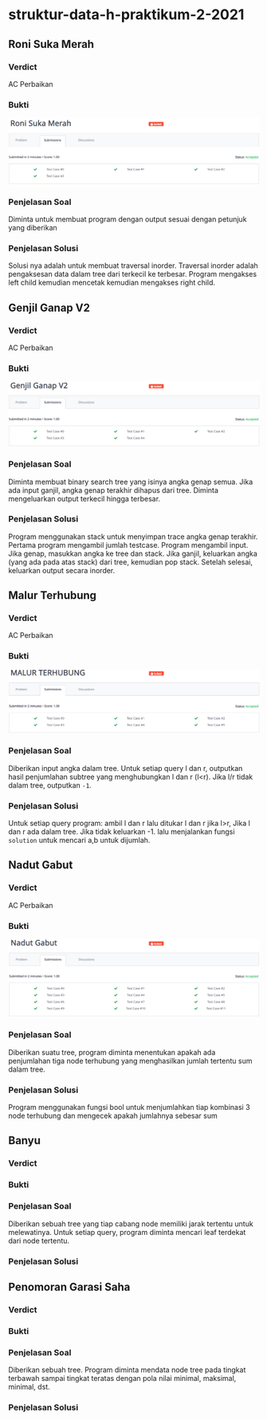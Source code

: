 # struktur-data-h-praktikum-2-2021
## Roni Suka Merah
### Verdict
AC Perbaikan
### Bukti
![roni](./Screenshot/roni.PNG)
### Penjelasan Soal
Diminta untuk membuat program dengan output sesuai dengan petunjuk yang diberikan
### Penjelasan Solusi
Solusi nya adalah untuk membuat traversal inorder. Traversal inorder adalah pengaksesan data dalam tree dari terkecil ke terbesar. Program mengakses left child kemudian mencetak kemudian mengakses right child.
## Genjil Ganap V2
### Verdict
AC Perbaikan
### Bukti
![genjil](./Screenshot/genjil.PNG)
### Penjelasan Soal
Diminta membuat binary search tree yang isinya angka genap semua. Jika ada input ganjil, angka genap terakhir dihapus dari tree. Diminta mengeluarkan output terkecil hingga terbesar.
### Penjelasan Solusi
Program menggunakan stack untuk menyimpan trace angka genap terakhir. Pertama program mengambil jumlah testcase. Program mengambil input. Jika genap, masukkan angka ke tree dan stack. Jika ganjil, keluarkan angka (yang ada pada atas stack) dari tree, kemudian pop stack. Setelah selesai, keluarkan output secara inorder.
## Malur Terhubung
### Verdict
AC Perbaikan
### Bukti
![malur](./Screenshot/malur.PNG)
### Penjelasan Soal
Diberikan input angka dalam tree. Untuk setiap query l dan r, outputkan hasil penjumlahan subtree yang menghubungkan l dan r (l<r). Jika l/r tidak dalam tree, outputkan ``-1``.
### Penjelasan Solusi
Untuk setiap query program:
ambil l dan r lalu ditukar l dan r jika l>r, Jika l dan r ada dalam tree. Jika tidak keluarkan -1. lalu menjalankan fungsi ``solution`` untuk mencari a,b untuk dijumlah.
## Nadut Gabut
### Verdict
AC Perbaikan
### Bukti
![nadut](./Screenshot/nadut.PNG)
### Penjelasan Soal
Diberikan suatu tree, program diminta menentukan apakah ada penjumlahan tiga node terhubung yang menghasilkan jumlah tertentu sum dalam tree.
### Penjelasan Solusi
Program menggunakan fungsi bool untuk menjumlahkan tiap kombinasi 3 node terhubung dan mengecek apakah jumlahnya sebesar sum
## Banyu
### Verdict
### Bukti
### Penjelasan Soal
Diberikan sebuah tree yang tiap cabang node memiliki jarak tertentu untuk melewatinya. Untuk setiap query, program diminta mencari leaf terdekat dari node tertentu.
### Penjelasan Solusi
## Penomoran Garasi Saha
### Verdict
### Bukti
### Penjelasan Soal
Diberikan sebuah tree. Program diminta mendata node tree pada tingkat terbawah sampai tingkat teratas dengan pola nilai minimal, maksimal, minimal, dst.
### Penjelasan Solusi
